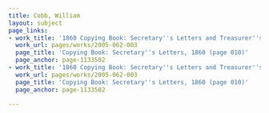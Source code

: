 ```yaml
---
title: Cobb, William
layout: subject
page_links:
- work_title: '1860 Copying Book: Secretary''s Letters and Treasurer''s Letters, 2005.062.003  '
  work_url: pages/works/2005-062-003
  page_title: 'Copying Book: Secretary''s Letters, 1860 (page 010)'
  page_anchor: page-1133502
- work_title: '1860 Copying Book: Secretary''s Letters and Treasurer''s Letters, 2005.062.003  '
  work_url: pages/works/2005-062-003
  page_title: 'Copying Book: Secretary''s Letters, 1860 (page 010)'
  page_anchor: page-1133502

---
```

